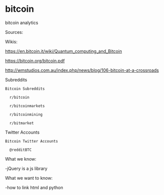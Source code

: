 # bitcoin
bitcoin analytics 

Sources:

  Wikis:
  
  https://en.bitcoin.it/wiki/Quantum_computing_and_Bitcoin
  
  https://bitcoin.org/bitcoin.pdf
  
  http://wmstudios.com.au/index.php/news/blog/106-bitcoin-at-a-crossroads

  Subreddits
  
    Bitcoin Subreddits 
    
      r/bitcoin
      
      r/bitcoinmarkets
      
      r/bitcoinmining
      
      r/bitmarket

      
  Twitter Accounts
    
    Bitcoin Twitter Accounts
    
      @redditBTC

What we know:

-jQuery is a js library

What we want to know:

-how to link html and python
